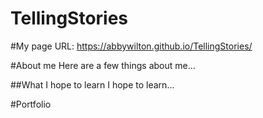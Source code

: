 # TellingStories
#My page URL:
https://abbywilton.github.io/TellingStories/

#About me
Here are a few things about me...

##What I hope to learn 
I hope to learn...

#Portfolio
